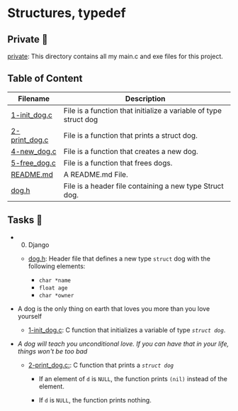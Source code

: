 # Structures, typedef

## Private 📁

[private](./private): This directory contains all my main.c and exe files for this project.

## Table of Content

Filename | Description
---------|------------
[1-init_dog.c](./1-init_dog.c) | File is a function that initialize a variable of type struct dog
[2-print_dog.c](./2-print_dog.c) | File is a function that prints a struct dog.
[4-new_dog.c](./4-new_dog.c) | File is a function that creates a new dog.
[5-free_dog.c](./5-free_dog.c) | File is a function that frees dogs.
[README.md](./README.md) | A README.md File.
[dog.h](./dog.h) | File is a header file containing a new type Struct dog.

## Tasks 📃

* 0. Django

  * [dog.h](./dog.h): Header file that defines a new type `struct` dog with the following elements:

    - `char *name`
    - `float age`
    - `char *owner`

* A dog is the only thing on earth that loves you more than you love yourself

  * [1-init_dog.c](./1-init_dog.c): C function that initializes a variable of type _`struct dog`_.

* _A dog will teach you unconditional love. If you can have that in your life, things won't be too bad_

    * [2-print_dog.c:](./2-print_dog.c:): C function that prints a _`struct dog`_

        - If an element of `d` is `NULL`, the function prints `(nil)` instead of the element.

        - If `d` is `NULL`, the function prints nothing.


